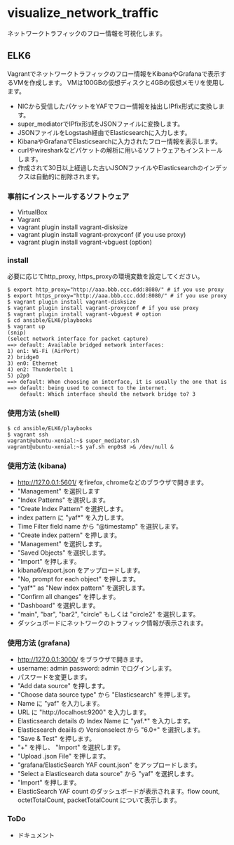 # visualize_network_traffic
ネットワークトラフィックのフロー情報を可視化します。

## ELK6
Vagrantでネットワークトラフィックのフロー情報をKibanaやGrafanaで表示するVMを作成します。
VMは100GBの仮想ディスクと4GBの仮想メモリを使用します。
* NICから受信したパケットをYAFでフロー情報を抽出しIPfix形式に変換します。
* super_mediatorでIPfix形式をJSONファイルに変換します。
* JSONファイルをLogstash経由でElasticsearchに入力します。
* KibanaやGrafanaでElasticsearchに入力されたフロー情報を表示します。
* curlやwiresharkなどパケットの解析に用いるソフトウェアもインストールします。
* 作成されて30日以上経過した古いJSONファイルやElasticsearchのインデックスは自動的に削除されます。
### 事前にインストールするソフトウェア
* VirtualBox
* Vagrant
* vagrant plugin install vagrant-disksize
* vagrant plugin install vagrant-proxyconf (if you use proxy)
* vagrant plugin install vagrant-vbguest (option)

### install
必要に応じてhttp_proxy, https_proxyの環境変数を設定してください。

    $ export http_proxy="http://aaa.bbb.ccc.ddd:8080/" # if you use proxy
    $ export https_proxy="http://aaa.bbb.ccc.ddd:8080/" # if you use proxy
    $ vagrant plugin install vagrant-disksize
    $ vagrant plugin install vagrant-proxyconf # if you use proxy
    $ vagrant plugin install vagrant-vbguest # option
    $ cd ansible/ELK6/playbooks
    $ vagrant up
    (snip)
    (select network interface for packet capture)
    ==> default: Available bridged network interfaces:
    1) en1: Wi-Fi (AirPort)
    2) bridge0
    3) en0: Ethernet
    4) en2: Thunderbolt 1
    5) p2p0
    ==> default: When choosing an interface, it is usually the one that is
    ==> default: being used to connect to the internet.
        default: Which interface should the network bridge to? 3

### 使用方法 (shell)
    $ cd ansible/ELK6/playbooks
    $ vagrant ssh
    vagrant@ubuntu-xenial:~$ super_mediator.sh
    vagrant@ubuntu-xenial:~$ yaf.sh enp0s8 >& /dev/null &

### 使用方法 (kibana)
- http://127.0.0.1:5601/ をfirefox, chromeなどのブラウザで開きます。
- "Management" を選択します
- "Index Patterns" を選択します。
- "Create Index Pattern" を選択します。
- index pattern に "yaf*" を入力します。
- Time Filter field name から "@timestamp" を選択します。
- "Create index pattern" を押します。
- "Management" を選択します。
- "Saved Objects" を選択します。
- "Import" を押します。
- kibana6/export.json をアップロードします。
- "No, prompt for each object" を押します。
- "yaf*" as "New index pattern" を選択します。
- "Confirm all changes" を押します。
- "Dashboard" を選択します。
- "main", "bar", "bar2", "circle" もしくは "circle2" を選択します。
- ダッシュボードにネットワークのトラフィック情報が表示されます。

### 使用方法 (grafana)
- http://127.0.0.1:3000/ をブラウザで開きます。
- username: admin password: admin でログインします。
- パスワードを変更します。
- "Add data source" を押します。
- "Choose data source type" から "Elasticsearch" を押します。
- Name に "yaf" を入力します。
- URL に "http://localhost:9200" を入力します。
- Elasticsearch details の Index Name に "yaf.*" を入力します。
- Elasticsearch deaiils の Versionselect から "6.0+" を選択します。
- "Save & Test" を押します。
- "+" を押し、 "Import" を選択します。
- "Upload .json File" を押します。
- "grafana/ElasticSearch YAF count.json" をアップロードします。
- "Select a Elasticsearch data source" から "yaf" を選択します。
- "Import" を押します。
- ElasticSearch YAF count のダッシュボードが表示されます。flow count, octetTotalCount, packetTotalCount について表示します。

### ToDo
- ドキュメント
